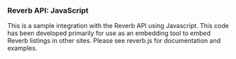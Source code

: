### Reverb API: JavaScript

This is a sample integration with the Reverb API using Javascript. This code has been developed primarily for use as an embedding tool to embed Reverb listings in other sites.
Please see reverb.js for documentation and examples.
